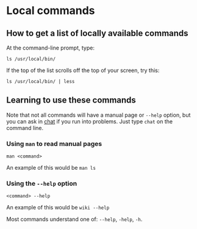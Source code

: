 # Local commands

## How to get a list of locally available commands

At the command-line prompt, type:

`ls /usr/local/bin/`

If the top of the list scrolls off the top of your screen, try this:

`ls /usr/local/bin/ | less`


## Learning to use these commands

Note that not all commands will have a manual page or `--help` option, but you
can ask in [chat](https://tilde.town/~trm/wiki/socializing/irc/) if you run
into problems. Just type `chat` on the command line.


### Using `man` to read manual pages

`man <command>`

An example of this would be `man ls`


### Using the `--help` option

`<command> --help`

An example of this would be `wiki --help`

Most commands understand one of: `--help`, `-help`, `-h`.

